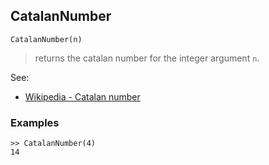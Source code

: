 ## CatalanNumber
```
CatalanNumber(n)
```

> returns the catalan number for the integer argument `n`.
 
See:  
* [Wikipedia - Catalan number](http://en.wikipedia.org/wiki/Catalan_number)

### Examples
```
>> CatalanNumber(4)
14
``` 